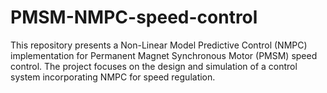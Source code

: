 # PMSM-NMPC-speed-control
This repository presents a Non-Linear Model Predictive Control (NMPC) implementation for Permanent Magnet Synchronous Motor (PMSM) speed control. The project focuses on the design and simulation of a control system incorporating NMPC for speed regulation.

